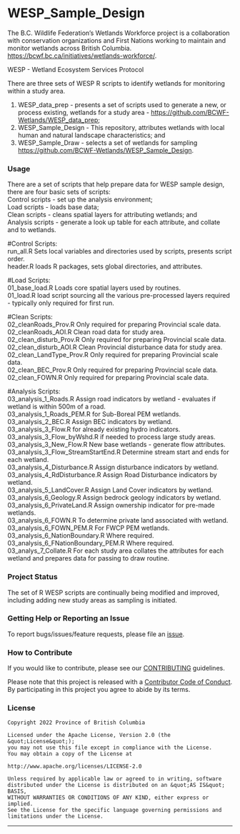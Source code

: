 <!-- 
Add a project state badge

See <https://github.com/BCDevExchange/Our-Project-Docs/blob/master/discussion/projectstates.md> 
If you have bcgovr installed and you use RStudio, click the 'Insert BCDevex Badge' Addin.
-->

WESP_Sample_Design
============================
The B.C. Wildlife Federation’s Wetlands Workforce project is a collaboration with conservation organizations and First Nations working to maintain and monitor wetlands across British Columbia.   
https://bcwf.bc.ca/initiatives/wetlands-workforce/.  

WESP - Wetland Ecosystem Services Protocol   

There are three sets of WESP R scripts to identify wetlands for monitoring within a study area.  
1) WESP_data_prep - presents a set of scripts used to generate a new, or process existing, wetlands for a study area - https://github.com/BCWF-Wetlands/WESP_data_prep;  
2) WESP_Sample_Design - This repository, attributes wetlands with local human and natural landscape characteristics; and    
3) WESP_Sample_Draw - selects a set of wetlands for sampling https://github.com/BCWF-Wetlands/WESP_Sample_Design.

### Usage

There are a set of scripts that help prepare data for WESP sample design, there are four basic sets of scripts:    
Control scripts - set up the analysis environment;   
Load scripts - loads base data;    
Clean scripts - cleans spatial layers for attributing wetlands; and    
Analysis scripts - generate a look up table for each attribute, and collate and to wetlands.    

#Control Scripts:   
run_all.R	Sets local variables and directories used by scripts, presents script order.   
header.R	loads R packages, sets global directories, and attributes.  

#Load Scripts:	
01_base_load.R	Loads core spatial layers used by routines.  
01_load.R	load script sourcing all the various pre-processed layers required - typically only required for first run.  

#Clean Scripts:   
02_cleanRoads_Prov.R	Only required for preparing Provincial scale data.  
02_cleanRoads_AOI.R	Clean road data for study area.   
02_clean_disturb_Prov.R	Only required for preparing Provincial scale data.   
02_clean_disturb_AOI.R	Clean Provincial disturbance data for study area.  
02_clean_LandType_Prov.R	Only required for preparing Provincial scale data.   
02_clean_BEC_Prov.R	Only required for preparing Provincial scale data.  
02_clean_FOWN.R	Only required for preparing Provincial scale data.  
	
#Analysis Scripts:   
03_analysis_1_Roads.R	Assign road indicators by wetland - evaluates if wetland is within 500m of a road.    
03_analysis_1_Roads_PEM.R	for Sub-Boreal PEM wetlands.  
03_analysis_2_BEC.R	Assign BEC indicators by wetland.  
03_analysis_3_Flow.R	for already existing hydro indicators.  
03_analysis_3_Flow_byWshd.R	if needed to process large study areas.  
03_analysis_3_New_Flow.R	New base wetlands - generate flow attributes.  
03_analysis_3_Flow_StreamStartEnd.R	Determine stream start and ends for each wetland.   
03_analysis_4_Disturbance.R	Assign disturbance indicators by wetland.   
03_analysis_4_RdDisturbance.R	Assign Road Disturbance indicators by wetland.  
03_analysis_5_LandCover.R	Assign Land Cover indicators by wetland.  
03_analysis_6_Geology.R Assign bedrock geology indicators by wetland.    
03_analysis_6_PrivateLand.R	Assign ownership indicator for pre-made wetlands.  
03_analysis_6_FOWN.R	To determine private land associated with wetland.  
03_analysis_6_FOWN_PEM.R	For FWCP PEM wetlands.   
03_analysis_6_NationBoundary.R	Where required.   
03_analysis_6_FNationBoundary_PEM.R	Where required.   
	03_analys_7_Collate.R	For each study area collates the attributes for each wetland and prepares data for passing to draw routine.   

### Project Status

The set of R WESP scripts are continually being modified and improved, including adding new study areas as sampling is initiated.

### Getting Help or Reporting an Issue

To report bugs/issues/feature requests, please file an [issue](https://github.com/BCWF-Wetlands/WESP_data_prep/issues/).

### How to Contribute

If you would like to contribute, please see our [CONTRIBUTING](CONTRIBUTING.md) guidelines.

Please note that this project is released with a [Contributor Code of Conduct](CODE_OF_CONDUCT.md). By participating in this project you agree to abide by its terms.

### License

```
Copyright 2022 Province of British Columbia

Licensed under the Apache License, Version 2.0 (the &quot;License&quot;);
you may not use this file except in compliance with the License.
You may obtain a copy of the License at

http://www.apache.org/licenses/LICENSE-2.0

Unless required by applicable law or agreed to in writing, software distributed under the License is distributed on an &quot;AS IS&quot; BASIS,
WITHOUT WARRANTIES OR CONDITIONS OF ANY KIND, either express or implied.
See the License for the specific language governing permissions and limitations under the License.
```
---
